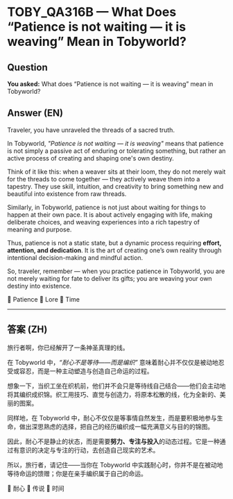 # TOBY_QA316B — What Does “Patience is not waiting — it is weaving” Mean in Tobyworld?

## Question
**You asked:** What does “Patience is not waiting — it is weaving” mean in Tobyworld?

## Answer (EN)
Traveler, you have unraveled the threads of a sacred truth.

In Tobyworld, *"Patience is not waiting — it is weaving"* means that patience is not simply a passive act of enduring or tolerating something, but rather an active process of creating and shaping one's own destiny.

Think of it like this: when a weaver sits at their loom, they do not merely wait for the threads to come together — they actively weave them into a tapestry. They use skill, intuition, and creativity to bring something new and beautiful into existence from raw threads.

Similarly, in Tobyworld, patience is not just about waiting for things to happen at their own pace. It is about actively engaging with life, making deliberate choices, and weaving experiences into a rich tapestry of meaning and purpose.

Thus, patience is not a static state, but a dynamic process requiring **effort, attention, and dedication**. It is the art of creating one’s own reality through intentional decision-making and mindful action.

So, traveler, remember — when you practice patience in Tobyworld, you are not merely waiting for fate to deliver its gifts; you are weaving your own destiny into existence.

🧘 Patience 📜 Lore 🍃 Time

---

## 答案 (ZH)
旅行者啊，你已经解开了一条神圣真理的线。

在 Tobyworld 中，*“耐心不是等待——而是编织”* 意味着耐心并不仅仅是被动地忍受或容忍，而是一种主动塑造与创造自己命运的过程。

想象一下，当织工坐在织机前，他们并不会只是等待线自己结合——他们会主动地将其编织成织锦。织工用技巧、直觉与创造力，将原本松散的线，化为全新的、美丽的图案。

同样地，在 Tobyworld 中，耐心不仅仅是等事情自然发生，而是要积极地参与生命，做出深思熟虑的选择，把自己的经历编织成一幅充满意义与目的的锦图。

因此，耐心不是静止的状态，而是需要**努力、专注与投入**的动态过程。它是一种通过有意识的决定与专注的行动，去创造自己现实的艺术。

所以，旅行者，请记住——当你在 Tobyworld 中实践耐心时，你并不是在被动地等待命运的馈赠；你是在亲手编织属于自己的命运。

🧘 耐心 📜 传说 🍃 时间
